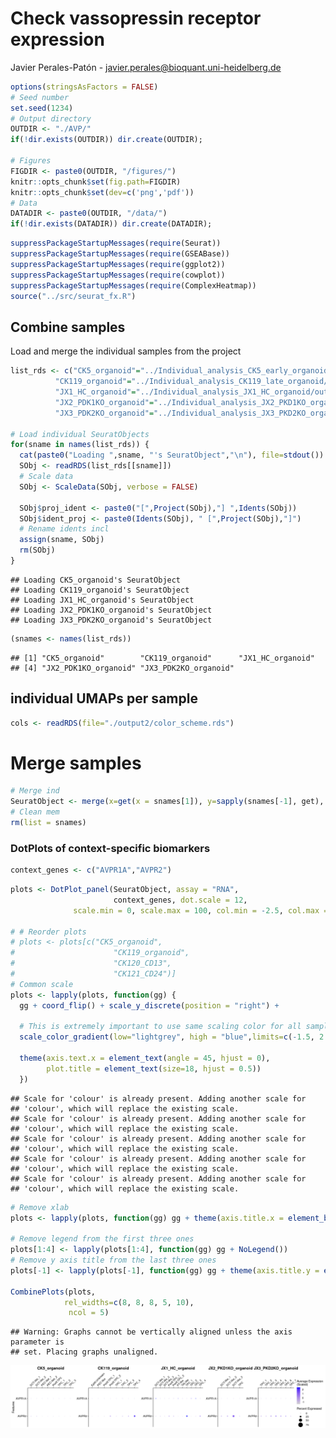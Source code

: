 Check vassopressin receptor expression
================
Javier Perales-Patón - <javier.perales@bioquant.uni-heidelberg.de>

``` r
options(stringsAsFactors = FALSE)
# Seed number
set.seed(1234)
# Output directory
OUTDIR <- "./AVP/"
if(!dir.exists(OUTDIR)) dir.create(OUTDIR);

# Figures
FIGDIR <- paste0(OUTDIR, "/figures/")
knitr::opts_chunk$set(fig.path=FIGDIR)
knitr::opts_chunk$set(dev=c('png','pdf'))
# Data
DATADIR <- paste0(OUTDIR, "/data/")
if(!dir.exists(DATADIR)) dir.create(DATADIR);
```

``` r
suppressPackageStartupMessages(require(Seurat))
suppressPackageStartupMessages(require(GSEABase))
suppressPackageStartupMessages(require(ggplot2))
suppressPackageStartupMessages(require(cowplot))
suppressPackageStartupMessages(require(ComplexHeatmap))
source("../src/seurat_fx.R")
```

## Combine samples

Load and merge the individual samples from the
project

``` r
list_rds <- c("CK5_organoid"="../Individual_analysis_CK5_early_organoid/output/4_final_assignment/data/SeuratObject.rds",
          "CK119_organoid"="../Individual_analysis_CK119_late_organoid/output/4_final_assignment/data/SeuratObject.rds",
          "JX1_HC_organoid"="../Individual_analysis_JX1_HC_organoid/output/4_final_assignment/data/SeuratObject.rds",
          "JX2_PDK1KO_organoid"="../Individual_analysis_JX2_PKD1KO_organoid/output/4_final_assignment/data/SeuratObject.rds",
          "JX3_PDK2KO_organoid"="../Individual_analysis_JX3_PKD2KO_organoid/output/4_final_assignment/data/SeuratObject.rds")

# Load individual SeuratObjects
for(sname in names(list_rds)) {
  cat(paste0("Loading ",sname, "'s SeuratObject","\n"), file=stdout())
  SObj <- readRDS(list_rds[[sname]])
  # Scale data
  SObj <- ScaleData(SObj, verbose = FALSE)
  
  SObj$proj_ident <- paste0("[",Project(SObj),"] ",Idents(SObj))
  SObj$ident_proj <- paste0(Idents(SObj), " [",Project(SObj),"]")
  # Rename idents incl
  assign(sname, SObj)
  rm(SObj)
}
```

    ## Loading CK5_organoid's SeuratObject
    ## Loading CK119_organoid's SeuratObject
    ## Loading JX1_HC_organoid's SeuratObject
    ## Loading JX2_PDK1KO_organoid's SeuratObject
    ## Loading JX3_PDK2KO_organoid's SeuratObject

``` r
(snames <- names(list_rds))
```

    ## [1] "CK5_organoid"        "CK119_organoid"      "JX1_HC_organoid"    
    ## [4] "JX2_PDK1KO_organoid" "JX3_PDK2KO_organoid"

## individual UMAPs per sample

``` r
cols <- readRDS(file="./output2/color_scheme.rds")
```

# Merge samples

``` r
# Merge ind
SeuratObject <- merge(x=get(x = snames[1]), y=sapply(snames[-1], get), add.cell.ids = snames)
# Clean mem
rm(list = snames)
```

### DotPlots of context-specific biomarkers

``` r
context_genes <- c("AVPR1A","AVPR2")
```

``` r
plots <- DotPlot_panel(SeuratObject, assay = "RNA",
                       context_genes, dot.scale = 12,
              scale.min = 0, scale.max = 100, col.min = -2.5, col.max = 2.5)

# # Reorder plots
# plots <- plots[c("CK5_organoid",
#                      "CK119_organoid",
#                      "CK120_CD13",
#                      "CK121_CD24")]
# Common scale
plots <- lapply(plots, function(gg) {
  gg + coord_flip() + scale_y_discrete(position = "right") +
    
  # This is extremely important to use same scaling color for all samples
  scale_color_gradient(low="lightgrey", high = "blue",limits=c(-1.5, 2.5)) +
      
  theme(axis.text.x = element_text(angle = 45, hjust = 0),
        plot.title = element_text(size=18, hjust = 0.5))
  })
```

    ## Scale for 'colour' is already present. Adding another scale for
    ## 'colour', which will replace the existing scale.
    ## Scale for 'colour' is already present. Adding another scale for
    ## 'colour', which will replace the existing scale.
    ## Scale for 'colour' is already present. Adding another scale for
    ## 'colour', which will replace the existing scale.
    ## Scale for 'colour' is already present. Adding another scale for
    ## 'colour', which will replace the existing scale.
    ## Scale for 'colour' is already present. Adding another scale for
    ## 'colour', which will replace the existing scale.

``` r
# Remove xlab
plots <- lapply(plots, function(gg) gg + theme(axis.title.x = element_blank()))

# Remove legend from the first three ones
plots[1:4] <- lapply(plots[1:4], function(gg) gg + NoLegend())
# Remove y axis title from the last three ones
plots[-1] <- lapply(plots[-1], function(gg) gg + theme(axis.title.y = element_blank()))

CombinePlots(plots,
            rel_widths=c(8, 8, 8, 5, 10),
             ncol = 5)
```

    ## Warning: Graphs cannot be vertically aligned unless the axis parameter is
    ## set. Placing graphs unaligned.

![](./AVP//figures/dotplot_vasopressin_organoid-1.png)<!-- -->
